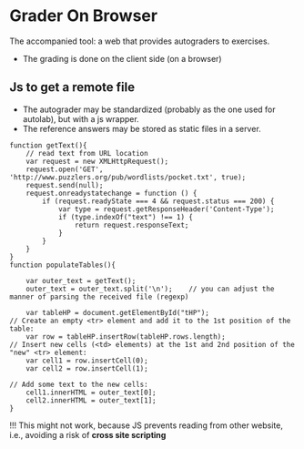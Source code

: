 # Grader On Browser

The accompanied tool: a web that provides autograders to exercises.
  * The grading is done on the client side (on a browser)

## Js to get a remote file
  * The autograder may be standardized (probably as the one used for autolab), but with a js wrapper.
  * The reference answers may be stored as static files in a server.

```
function getText(){
    // read text from URL location
    var request = new XMLHttpRequest();
    request.open('GET', 'http://www.puzzlers.org/pub/wordlists/pocket.txt', true);
    request.send(null);
    request.onreadystatechange = function () {
        if (request.readyState === 4 && request.status === 200) {
            var type = request.getResponseHeader('Content-Type');
            if (type.indexOf("text") !== 1) {
                return request.responseText;
            }
        }
    }
}
function populateTables(){
    
    var outer_text = getText();
    outer_text = outer_text.split('\n');    // you can adjust the manner of parsing the received file (regexp)
    
    var tableHP = document.getElementById("tHP");
// Create an empty <tr> element and add it to the 1st position of the table:
    var row = tableHP.insertRow(tableHP.rows.length);
// Insert new cells (<td> elements) at the 1st and 2nd position of the "new" <tr> element:
    var cell1 = row.insertCell(0);
    var cell2 = row.insertCell(1);

// Add some text to the new cells:
    cell1.innerHTML = outer_text[0];
    cell2.innerHTML = outer_text[1];
}
```

!!! This might not work, because JS prevents reading from other website, i.e., avoiding a risk of **cross site scripting**
